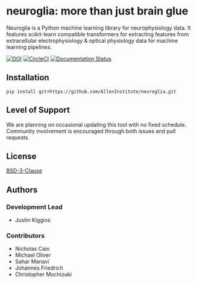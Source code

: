 
# neuroglia: more than just brain glue

Neuroglia is a Python machine learning library for neurophysiology data.
It features scikit-learn compatible transformers for extracting features from extracellular electrophysiology & optical physiology data for machine learning pipelines.

[![DOI](https://zenodo.org/badge/98463320.svg)](https://zenodo.org/badge/latestdoi/98463320)
[![CircleCI](https://circleci.com/gh/AllenInstitute/neuroglia.svg?style=shield&circle-token=d0a164bbf19524a24f0d6bc42535aab9c89f8c13)](https://circleci.com/gh/AllenInstitute/neuroglia)
[![Documentation Status](https://readthedocs.org/projects/neuroglia/badge/?version=latest)](http://neuroglia.readthedocs.io/en/latest/?badge=latest)


## Installation

`pip install git+https://github.com/AllenInstitute/neuroglia.git`

## Level of Support

We are planning on occasional updating this tool with no fixed schedule. Community involvement is encouraged through both issues and pull requests.

## License

[BSD-3-Clause](LICENSE)

## Authors

### Development Lead
- Justin Kiggins

### Contributors
- Nicholas Cain
- Michael Oliver
- Sahar Manavi
- Johannes Friedrich
- Christopher Mochizuki